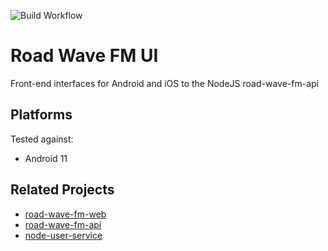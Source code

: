 ![Build Workflow](https://github.com/LinkedMink/road_wave_fm_ui/actions/workflows/build.yml/badge.svg)

# Road Wave FM UI

Front-end interfaces for Android and iOS to the NodeJS road-wave-fm-api

## Platforms

Tested against:

- Android 11

## Related Projects

- [road-wave-fm-web](https://github.com/LinkedMink/road-wave-fm-web)
- [road-wave-fm-api](https://github.com/LinkedMink/road-wave-fm-api)
- [node-user-service](https://github.com/LinkedMink/node-user-service)
